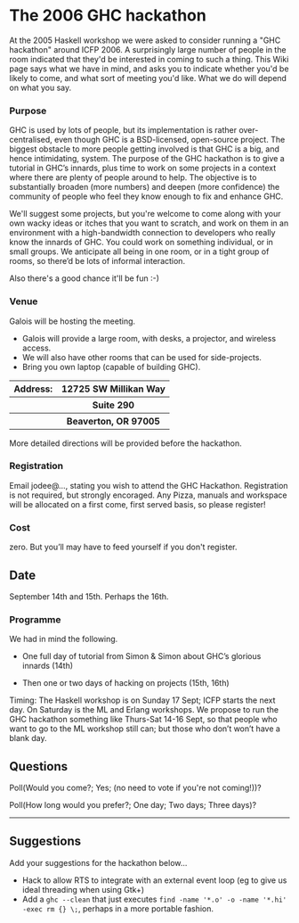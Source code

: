 # The 2006 GHC hackathon



At the 2005 Haskell workshop we were asked to consider running a "GHC hackathon" around ICFP 2006.  A surprisingly large number of people in the room indicated that they'd be interested in coming to such a thing.  This Wiki page says what we have in mind, and asks you to indicate whether you'd be likely to come, and what sort of meeting you'd like.  What we do will depend on what you say.


### Purpose



GHC is used by lots of people, but its implementation is rather over-centralised, even though GHC is a BSD-licensed, open-source project.  The biggest obstacle to more people getting involved is that GHC is a big, and hence intimidating, system.  The purpose of the GHC hackathon is to give a tutorial in GHC’s innards, plus time to work on some projects in a context where there are plenty of people around to help.  The objective is to substantially broaden (more numbers) and deepen (more confidence) the community of people who feel they know enough to fix and enhance GHC.  



We'll suggest some projects, but you're welcome to come along with your own wacky ideas or itches that you want to scratch, and work on them in an environment with a high-bandwidth connection to developers who really know the innards of GHC.   You could work on something individual, or in small groups.  We anticipate all being in one room, or in a tight group of rooms, so there’d be lots of informal interaction.



Also there's a good chance it'll be fun :-)
 


### Venue



Galois will be hosting the meeting.


- Galois will provide a large room, with desks, a projector, and wireless access.
- We will also have other rooms that can be used for side-projects.
- Bring you own laptop (capable of building GHC).

<table><tr><th>  Address: </th>
<th> 12725 SW Millikan Way
</th></tr>
<tr><th> </th>
<th> Suite 290
</th></tr>
<tr><th> </th>
<th> Beaverton, OR 97005
</th></tr></table>



More detailed directions will be provided before the hackathon.


### Registration



Email jodee@…, stating you wish to attend the GHC Hackathon. Registration is not required,
but strongly encoraged. Any Pizza, manuals and workspace will be allocated on a first come, first served basis,
so please register!


### Cost



zero.  But you’ll may have to feed yourself if you don't register.


## Date



September 14th and 15th. Perhaps the 16th.


### Programme



We had in mind the following.  


- One full day of tutorial from Simon & Simon about GHC’s glorious innards (14th)

- Then one or two days of hacking on projects (15th, 16th)  


Timing: The Haskell workshop is on Sunday 17 Sept; ICFP starts the next day.  On Saturday is the ML and Erlang workshops.  We propose to run the GHC hackathon something like Thurs-Sat 14-16 Sept, so that people who want to go to the ML workshop still can; but those who don’t won’t have a blank day.


## Questions



Poll(Would you come?; Yes; (no need to vote if you're not coming!))?



Poll(How long would you prefer?; One day; Two days; Three days)?


---


## Suggestions



Add your suggestions for the hackathon below...


- Hack to allow RTS to integrate with an external event loop (eg to give us ideal threading when using Gtk+)
- Add a `ghc --clean` that just executes `find -name '*.o' -o -name '*.hi' -exec rm {} \;`, perhaps in a more portable fashion.
